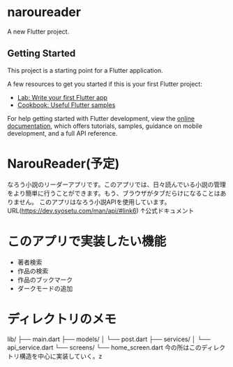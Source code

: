 # naroureader

A new Flutter project.

## Getting Started

This project is a starting point for a Flutter application.

A few resources to get you started if this is your first Flutter project:

- [Lab: Write your first Flutter app](https://docs.flutter.dev/get-started/codelab)
- [Cookbook: Useful Flutter samples](https://docs.flutter.dev/cookbook)

For help getting started with Flutter development, view the
[online documentation](https://docs.flutter.dev/), which offers tutorials,
samples, guidance on mobile development, and a full API reference.
# NarouReader(予定)
なろう小説のリーダーアプリです。このアプリでは、日々読んでいる小説の管理をより簡単に行うことができます。もう、ブラウザがタブだらけになることはありません。
このアプリはなろう小説APIを使用しています。
URL(https://dev.syosetu.com/man/api/#link6)
↑公式ドキュメント
# このアプリで実装したい機能
- 著者検索
- 作品の検索
- 作品のブックマーク
- ダークモードの追加
# ディレクトリのメモ
lib/
├── main.dart
├── models/
│   └── post.dart
├── services/
│   └── api_service.dart
└── screens/
    └── home_screen.dart
今の所はこのディレクトリ構造を中心に実装していく。z


